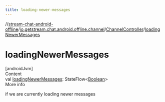 ```yaml
---
title: loading-newer-messages
---
```

//[stream-chat-android-offline](../../../index.md)/[io.getstream.chat.android.offline.channel](../index.md)/[ChannelController](index.md)/[loadingNewerMessages](loadingNewerMessages.md)



# loadingNewerMessages  
[androidJvm]  
Content  
val [loadingNewerMessages](loadingNewerMessages.md): StateFlow&lt;[Boolean](https://kotlinlang.org/api/latest/jvm/stdlib/kotlin/-boolean/index.html)&gt;  
More info  


if we are currently loading newer messages

  



